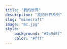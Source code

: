 ```yaml
---
title: "我的世界"
description: "我的世界系列"
slug: "minecraft"
image: "mc.jpg"
style:
    background: "#2a9d8f"
    color: "#fff"
---
```

